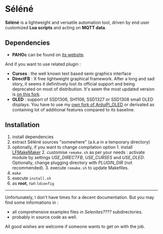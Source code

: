 # Séléné

**Séléné** is a lightweight and versatile automation tool, driven by end user customized **Lua scripts** and acting on **MQTT data**.

Dependencies
------------

  -	**PAHOc** can be found on [its website](https://eclipse.org/paho/clients/c/).

And if you want to use related plugin :
  -	**Curses** : the well known text based semi graphics interface
  -	**DirectFB** : X free lightweight graphical framework. After a long and sad story, it seems it definitively lost its official support and being deprecated on most of distribution. It's seem the most updated version is [on this fork](https://github.com/darrengarvey/directfb).
  -	**OLED** : support of SSD1306, SH1106, SSD1327 or SSD1308 small OLED displays. You have to use my [own fork of ArduiPi_OLED](https://github.com/destroyedlolo/ArduiPi_OLED) or derivated as containing lot of additional features compared to its baseline.


Installation
------------

  1. install dependencies
  2. extract Séléné sources "somewhere" (a.k.a in a temporary directory)
  3. optionally, if you want to change compilation option
    1. install [LFMakeMaker](https://github.com/destroyedlolo/LFMakeMaker)
	2. customise `remake.sh` as per your needs : activate module by settings *USE_DIRECTFB*, *USE_CURSES* and *USE_OLED*. Optionally, change plugging directory with *PLUGIN_DIR* (not recommended).
	3. execute `remake.sh` to update Makefiles.
  4. `make`
  5. execute `install.sh`
  6. as **root**, run `ldconfig`

---

Unfortunately, I don't have times for a decent documentation. But you may find some informations in :
- all comprehensive examples files in *Selenites????* subdirectories.
- probably in source code as well.

All good wishes are welcome if someone wants to get on with the job.
